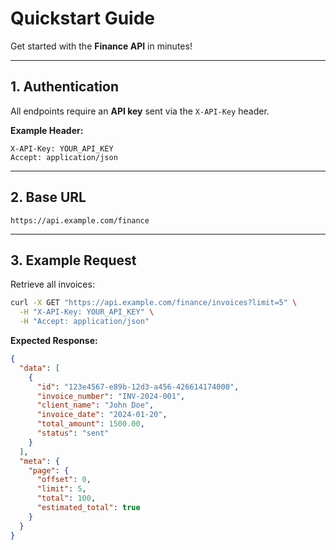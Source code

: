 # Quickstart Guide

Get started with the **Finance API** in minutes!

---

## 1. Authentication
All endpoints require an **API key** sent via the `X-API-Key` header.

**Example Header:**
```http
X-API-Key: YOUR_API_KEY
Accept: application/json
```

---

## 2. Base URL
```
https://api.example.com/finance
```

---

## 3. Example Request
Retrieve all invoices:

```bash
curl -X GET "https://api.example.com/finance/invoices?limit=5" \
  -H "X-API-Key: YOUR_API_KEY" \
  -H "Accept: application/json"
```

**Expected Response:**
```json
{
  "data": [
    {
      "id": "123e4567-e89b-12d3-a456-426614174000",
      "invoice_number": "INV-2024-001",
      "client_name": "John Doe",
      "invoice_date": "2024-01-20",
      "total_amount": 1500.00,
      "status": "sent"
    }
  ],
  "meta": {
    "page": {
      "offset": 0,
      "limit": 5,
      "total": 100,
      "estimated_total": true
    }
  }
}
```
